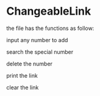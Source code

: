 # ChangeableLink

 the file has the functions as follow:

 input any number to add 

 search the special number

 delete the number

 print the link

 clear the link
